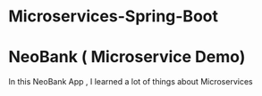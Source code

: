 # Microservices-Spring-Boot

# NeoBank ( Microservice Demo) 

In this NeoBank App , I learned a lot of things about Microservices 
